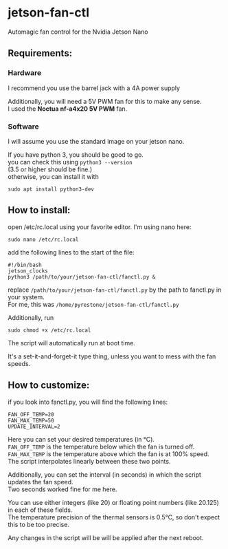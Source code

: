 # jetson-fan-ctl
Automagic fan control for the Nvidia Jetson Nano

## Requirements:

### Hardware
I recommend you use the barrel jack with a 4A power supply  

Additionally, you will need a 5V PWM fan for this to make any sense.  
I used the **Noctua nf-a4x20 5V PWM** fan.

### Software
I will assume you use the standard image on your jetson nano.

If you have python 3, you should be good to go.  
you can check this using <code>python3 --version</code>  
(3.5 or higher should be fine.)  
otherwise, you can install it with  

    sudo apt install python3-dev


## How to install:
open /etc/rc.local using your favorite editor. I'm using nano here:

    sudo nano /etc/rc.local

add the following lines to the start of the file:

    #!/bin/bash
    jetson_clocks
    python3 /path/to/your/jetson-fan-ctl/fanctl.py &

replace <code>/path/to/your/jetson-fan-ctl/fanctl.py</code> 
by the path to fanctl.py in your system.  
For me, this was <code>/home/pyrestone/jetson-fan-ctl/fanctl.py</code>


Additionally, run
    
    sudo chmod +x /etc/rc.local

The script will automatically run at boot time.

It's a set-it-and-forget-it type thing, unless you want to mess with the fan speeds.

## How to customize:
if you look into fanctl.py, you will find the following lines:

    FAN_OFF_TEMP=20
    FAN_MAX_TEMP=50
    UPDATE_INTERVAL=2

Here you can set your desired temperatures (in °C).  
<code>FAN_OFF_TEMP</code> is the temperature below which the fan is turned off.  
<code>FAN_MAX_TEMP</code> is the temperature above which the fan is at 100% speed.  
The script interpolates linearly between these two points.

Additionally, you can set the interval (in seconds) in which the script updates the fan speed.  
Two seconds worked fine for me here.

You can use either integers (like 20) or floating point numbers (like 20.125) in each of these fields.  
The temperature precision of the thermal sensors is 0.5°C, so don't expect this to be too precise.

Any changes in the script will be will be applied after the next reboot.
